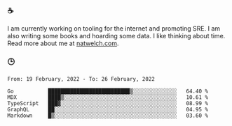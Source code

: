 ### ☕

I am currently working on tooling for the internet and promoting SRE. I am also writing some books and hoarding some data. I like thinking about time. Read more about me at [natwelch.com](https://natwelch.com).

### 🕒

<!--START_SECTION:waka-->
```text
From: 19 February, 2022 - To: 26 February, 2022

Go           ██████████████████████████▒░░░░░░░░░░░░░░   64.40 % 
MDX          ████▒░░░░░░░░░░░░░░░░░░░░░░░░░░░░░░░░░░░░   10.61 % 
TypeScript   ███▓░░░░░░░░░░░░░░░░░░░░░░░░░░░░░░░░░░░░░   08.99 % 
GraphQL      ██░░░░░░░░░░░░░░░░░░░░░░░░░░░░░░░░░░░░░░░   04.95 % 
Markdown     █▒░░░░░░░░░░░░░░░░░░░░░░░░░░░░░░░░░░░░░░░   03.60 % 
```
<!--END_SECTION:waka-->
